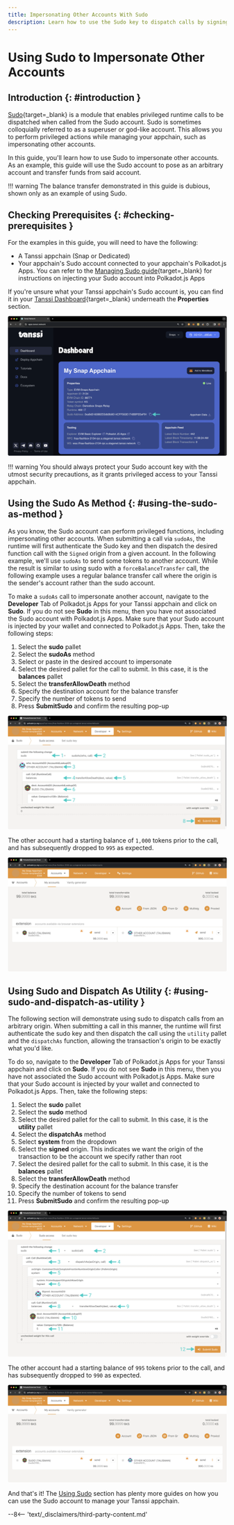 ```yaml
---
title: Impersonating Other Accounts With Sudo 
description: Learn how to use the Sudo key to dispatch calls by signing a transaction as if it came from a different account.
---
```


# Using Sudo to Impersonate Other Accounts

## Introduction {: #introduction }

[Sudo](https://paritytech.github.io/polkadot-sdk/master/pallet_sudo/index.html){target=\_blank} is a module that enables privileged runtime calls to be dispatched when called from the Sudo account. Sudo is sometimes colloquially referred to as a superuser or god-like account. This allows you to perform privileged actions while managing your appchain, such as impersonating other accounts. 

In this guide, you'll learn how to use Sudo to impersonate other accounts. As an example, this guide will use the Sudo account to pose as an arbitrary account and transfer funds from said account.

!!! warning
    The balance transfer demonstrated in this guide is dubious, shown only as an example of using Sudo. 

## Checking Prerequisites {: #checking-prerequisites }

For the examples in this guide, you will need to have the following:

 - A Tanssi appchain (Snap or Dedicated)
 - Your appchain's Sudo account connected to your appchain's Polkadot.js Apps. You can refer to the [Managing Sudo guide](/builders/manage/sudo/sudo/#configuring-polkadotjs-apps){target=\_blank} for instructions on injecting your Sudo account into Polkadot.js Apps

If you're unsure what your Tanssi appchain's Sudo account is, you can find it in your [Tanssi Dashboard](https://apps.tanssi.network/){target=\_blank} underneath the **Properties** section.

![Locating your Sudo address on apps.tanssi.network](/images/builders/manage/sudo/impersonate/impersonate-1.webp)

!!! warning
    You should always protect your Sudo account key with the utmost security precautions, as it grants privileged access to your Tanssi appchain.

## Using the Sudo As Method {: #using-the-sudo-as-method }

As you know, the Sudo account can perform privileged functions, including impersonating other accounts. When submitting a call via `sudoAs`, the runtime will first authenticate the Sudo key and then dispatch the desired function call with the `Signed` origin from a given account. In the following example, we'll use `sudoAs` to send some tokens to another account. While the result is similar to using sudo with a `forceBalanceTransfer` call, the following example uses a regular balance transfer call where the origin is the sender's account rather than the sudo account. 

To make a `sudoAs` call to impersonate another account, navigate to the **Developer** Tab of Polkadot.js Apps for your Tanssi appchain and click on **Sudo**. If you do not see **Sudo** in this menu, then you have not associated the Sudo account with Polkadot.js Apps. Make sure that your Sudo account is injected by your wallet and connected to Polkadot.js Apps. Then, take the following steps:

1. Select the **sudo** pallet
2. Select the **sudoAs** method
3. Select or paste in the desired account to impersonate
4. Select the desired pallet for the call to submit. In this case, it is the **balances** pallet
5. Select the **transferAllowDeath** method 
6. Specify the destination account for the balance transfer
7. Specify the number of tokens to send
8. Press **SubmitSudo** and confirm the resulting pop-up

![Make a sudo as call](/images/builders/manage/sudo/impersonate/impersonate-2.webp)

The other account had a starting balance of `1,000` tokens prior to the call, and has subsequently dropped to `995` as expected. 

![Check balances on Polkadot.js Apps](/images/builders/manage/sudo/impersonate/impersonate-3.webp)

## Using Sudo and Dispatch As Utility {: #using-sudo-and-dispatch-as-utility }

The following section will demonstrate using sudo to dispatch calls from an arbitrary origin. When submitting a call in this manner, the runtime will first authenticate the sudo key and then dispatch the call using the `utility` pallet and the `dispatchAs` function, allowing the transaction's origin to be exactly what you'd like.  

To do so, navigate to the **Developer** Tab of Polkadot.js Apps for your Tanssi appchain and click on **Sudo**. If you do not see **Sudo** in this menu, then you have not associated the Sudo account with Polkadot.js Apps. Make sure that your Sudo account is injected by your wallet and connected to Polkadot.js Apps. Then, take the following steps:

1. Select the **sudo** pallet
2. Select the **sudo** method
4. Select the desired pallet for the call to submit. In this case, it is the **utility** pallet
5. Select the **dispatchAs** method 
6. Select **system** from the dropdown
7. Select the **signed** origin. This indicates we want the origin of the transaction to be the account we specify rather than root
8. Select the desired pallet for the call to submit. In this case, it is the **balances** pallet
9. Select the **transferAllowDeath** method 
10. Specify the destination account for the balance transfer
11. Specify the number of tokens to send
12. Press **SubmitSudo** and confirm the resulting pop-up

![Use Sudo Dispatch As on Polkadot.js Apps](/images/builders/manage/sudo/impersonate/impersonate-4.webp)

The other account had a starting balance of `995` tokens prior to the call, and has subsequently dropped to `990` as expected. 

![Check balances on Polkadot.js Apps](/images/builders/manage/sudo/impersonate/impersonate-5.webp)

And that's it! The [Using Sudo](/builders/manage/sudo/) section has plenty more guides on how you can use the Sudo account to manage your Tanssi appchain.

--8<-- 'text/_disclaimers/third-party-content.md'
